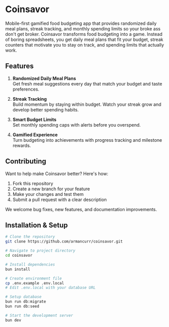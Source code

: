 # Coinsavor

Mobile-first gamified food budgeting app that provides randomized daily meal plans, streak tracking, and monthly spending limits so your broke ass don't get broker. Coinsavor transforms food budgeting into a game. Instead of boring spreadsheets, you get daily meal plans that fit your budget, streak counters that motivate you to stay on track, and spending limits that actually work.

## Features

1. **Randomized Daily Meal Plans**  
Get fresh meal suggestions every day that match your budget and taste preferences.

2. **Streak Tracking**  
Build momentum by staying within budget. Watch your streak grow and develop better spending habits.

3. **Smart Budget Limits**  
Set monthly spending caps with alerts before you overspend.

4. **Gamified Experience**  
Turn budgeting into achievements with progress tracking and milestone rewards.

## Contributing

Want to help make Coinsavor better? Here's how:

1. Fork this repository
2. Create a new branch for your feature
3. Make your changes and test them
4. Submit a pull request with a clear description

We welcome bug fixes, new features, and documentation improvements.

## Installation & Setup

```bash
# Clone the repository
git clone https://github.com/armancurr/coinsavor.git

# Navigate to project directory
cd coinsavor

# Install dependencies
bun install

# Create environment file
cp .env.example .env.local
# Edit .env.local with your database URL

# Setup database
bun run db:migrate
bun run db:seed

# Start the development server
bun dev
```
